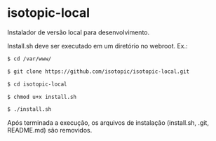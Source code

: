 # isotopic-local

Instalador de versão local para desenvolvimento.

Install.sh deve ser executado em um diretório no webroot.
Ex.:



```sh
$ cd /var/www/

$ git clone https://github.com/isotopic/isotopic-local.git

$ cd isotopic-local

$ chmod u+x install.sh

$ ./install.sh
```


Após terminada a execução, os arquivos de instalação (install.sh, .git, README.md) são removidos.
